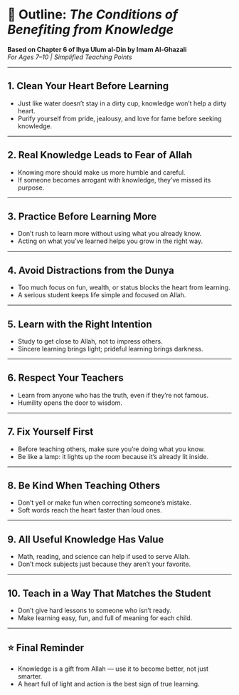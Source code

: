# 📘 Outline: *The Conditions of Benefiting from Knowledge*  
**Based on Chapter 6 of Ihya Ulum al-Din by Imam Al-Ghazali**  
*For Ages 7–10 | Simplified Teaching Points*

---

## 1. **Clean Your Heart Before Learning**
- Just like water doesn’t stay in a dirty cup, knowledge won’t help a dirty heart.
- Purify yourself from pride, jealousy, and love for fame before seeking knowledge.

---

## 2. **Real Knowledge Leads to Fear of Allah**
- Knowing more should make us more humble and careful.
- If someone becomes arrogant with knowledge, they’ve missed its purpose.

---

## 3. **Practice Before Learning More**
- Don’t rush to learn more without using what you already know.
- Acting on what you’ve learned helps you grow in the right way.

---

## 4. **Avoid Distractions from the Dunya**
- Too much focus on fun, wealth, or status blocks the heart from learning.
- A serious student keeps life simple and focused on Allah.

---

## 5. **Learn with the Right Intention**
- Study to get close to Allah, not to impress others.
- Sincere learning brings light; prideful learning brings darkness.

---

## 6. **Respect Your Teachers**
- Learn from anyone who has the truth, even if they’re not famous.
- Humility opens the door to wisdom.

---

## 7. **Fix Yourself First**
- Before teaching others, make sure you’re doing what you know.
- Be like a lamp: it lights up the room because it’s already lit inside.

---

## 8. **Be Kind When Teaching Others**
- Don’t yell or make fun when correcting someone’s mistake.
- Soft words reach the heart faster than loud ones.

---

## 9. **All Useful Knowledge Has Value**
- Math, reading, and science can help if used to serve Allah.
- Don’t mock subjects just because they aren’t your favorite.

---

## 10. **Teach in a Way That Matches the Student**
- Don’t give hard lessons to someone who isn’t ready.
- Make learning easy, fun, and full of meaning for each child.

---

## ⭐ Final Reminder
- Knowledge is a gift from Allah — use it to become better, not just smarter.
- A heart full of light and action is the best sign of true learning.